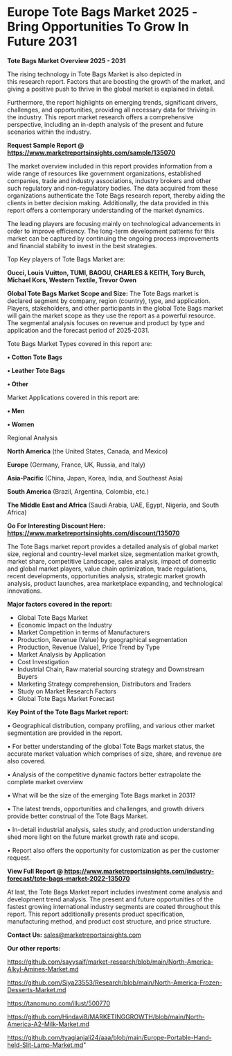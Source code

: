 # Europe Tote Bags Market 2025 -Bring Opportunities To Grow In Future 2031

<Strong> Tote Bags Market Overview 2025 - 2031</strong>

The rising technology in Tote Bags Market is also depicted in this research report. Factors that are boosting the growth of the market, and giving a positive push to thrive in the global market is explained in detail.

Furthermore, the report highlights on emerging trends, significant drivers, challenges, and opportunities, providing all necessary data for thriving in the industry. This report market research offers a comprehensive perspective, including an in-depth analysis of the present and future scenarios within the industry.

<strong>Request Sample Report @ <a href=https://www.marketreportsinsights.com/sample/135070>https://www.marketreportsinsights.com/sample/135070</a></strong>

The market overview included in this report provides information from a wide range of resources like government organizations, established companies, trade and industry associations, industry brokers and other such regulatory and non-regulatory bodies. The data acquired from these organizations authenticate the Tote Bags research report, thereby aiding the clients in better decision making. Additionally, the data provided in this report offers a contemporary understanding of the market dynamics.

The leading players are focusing mainly on technological advancements in order to improve efficiency. The long-term development patterns for this market can be captured by continuing the ongoing process improvements and financial stability to invest in the best strategies.

Top Key players of Tote Bags Market are:

<strong>Gucci, Louis Vuitton, TUMI, BAGGU, CHARLES & KEITH, Tory Burch, Michael Kors, Western Textile, Trevor Owen</strong>

<strong><b>Global Tote Bags Market Scope and Size:</b></strong>
The Tote Bags market is declared segment by company, region (country), type, and application. Players, stakeholders, and other participants in the global Tote Bags market will gain the market scope as they use the report as a powerful resource. The segmental analysis focuses on revenue and product by type and application and the forecast period of 2025-2031.

Tote Bags Market Types covered in this report are:

<strong>• Cotton Tote Bags

• Leather Tote Bags

• Other</strong>

Market Applications covered in this report are:

<strong>• Men

• Women</strong> 

Regional Analysis

<strong>North America</strong> (the United States, Canada, and Mexico)

<strong>Europe</strong> (Germany, France, UK, Russia, and Italy)

<strong>Asia-Pacific</strong> (China, Japan, Korea, India, and Southeast Asia)

<strong>South America</strong> (Brazil, Argentina, Colombia, etc.)

<strong>The Middle East and Africa</strong> (Saudi Arabia, UAE, Egypt, Nigeria, and South Africa)

<strong>Go For Interesting Discount Here: <a href=https://www.marketreportsinsights.com/discount/135070>https://www.marketreportsinsights.com/discount/135070</a></strong>

The Tote Bags market report provides a detailed analysis of global market size, regional and country-level market size, segmentation market growth, market share, competitive Landscape, sales analysis, impact of domestic and global market players, value chain optimization, trade regulations, recent developments, opportunities analysis, strategic market growth analysis, product launches, area marketplace expanding, and technological innovations.

<strong><b>Major factors covered in the report:</b></strong>
<ul>
  <li>Global Tote Bags Market </li>
  <li>Economic Impact on the Industry</li>
  <li>Market Competition in terms of Manufacturers</li>
  <li>Production, Revenue (Value) by geographical segmentation</li>
  <li>Production, Revenue (Value), Price Trend by Type</li>
  <li>Market Analysis by Application</li>
  <li>Cost Investigation</li>
  <li>Industrial Chain, Raw material sourcing strategy and Downstream Buyers</li>
  <li>Marketing Strategy comprehension, Distributors and Traders</li>
  <li>Study on Market Research Factors</li>
  <li>Global Tote Bags Market Forecast</li>
</ul>

<strong><b>Key Point of the Tote Bags Market report:</b></strong>

• Geographical distribution, company profiling, and various other market segmentation are provided in the report.

• For better understanding of the global Tote Bags market status, the accurate market valuation which comprises of size, share, and revenue are also covered.

• Analysis of the competitive dynamic factors better extrapolate the complete market overview

• What will be the size of the emerging Tote Bags market in 2031?

• The latest trends, opportunities and challenges, and growth drivers provide better construal of the Tote Bags Market.

• In-detail industrial analysis, sales study, and production understanding shed more light on the future market growth rate and scope.

• Report also offers the opportunity for customization as per the customer request.

<strong><b>View Full Report @ <a href=https://www.marketreportsinsights.com/industry-forecast/tote-bags-market-2022-135070>https://www.marketreportsinsights.com/industry-forecast/tote-bags-market-2022-135070</a></b></strong>


At last, the Tote Bags Market report includes investment come analysis and development trend analysis. The present and future opportunities of the fastest growing international industry segments are coated throughout this report. This report additionally presents product specification, manufacturing method, and product cost structure, and price structure.

<strong>Contact Us:</strong>
sales@marketreportsinsights.com

<strong>Our other reports:</strong>

<a href=https://github.com/sayysaif/market-research/blob/main/North-America-Alkyl-Amines-Market.md>https://github.com/sayysaif/market-research/blob/main/North-America-Alkyl-Amines-Market.md</a>

<a href=https://github.com/Siya23553/Research/blob/main/North-America-Frozen-Desserts-Market.md>https://github.com/Siya23553/Research/blob/main/North-America-Frozen-Desserts-Market.md</a>

<a href=https://tanomuno.com/illust/500770>https://tanomuno.com/illust/500770</a>

<a href=https://github.com/Hindavi8/MARKETINGGROWTH/blob/main/North-America-A2-Milk-Market.md>https://github.com/Hindavi8/MARKETINGGROWTH/blob/main/North-America-A2-Milk-Market.md</a>

<a href=https://github.com/tyagianjali24/aaa/blob/main/Europe-Portable-Hand-held-Slit-Lamp-Market.md>https://github.com/tyagianjali24/aaa/blob/main/Europe-Portable-Hand-held-Slit-Lamp-Market.md</a>"
